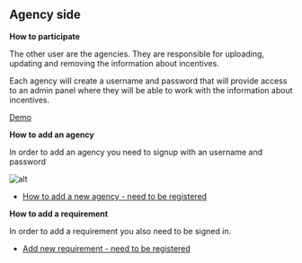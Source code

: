 ## Agency side

**How to participate**

The other user are the agencies. They are responsible for uploading, updating and removing the information about incentives.

Each agency will create a username and password that will provide access to an admin panel where they will be able to work with the information about incentives.


[Demo](http://quick.as/7ZXnump6)


**How to add an agency**

In order to add an agency you need to signup with an username and password

 ![alt](http://cl.ly/Y4VE/Screen%20Shot%202014-10-16%20at%2010.56.45%20AM.png)



*  [How to add a new agency - need to be registered](http://www.primerpeso.com/admin/agency/new)



**How to add a requirement**

In order to add a requirement you also need to be signed in.

* [Add new requirement - need to be registered](http://www.primerpeso.com/admin/requirement/new)



